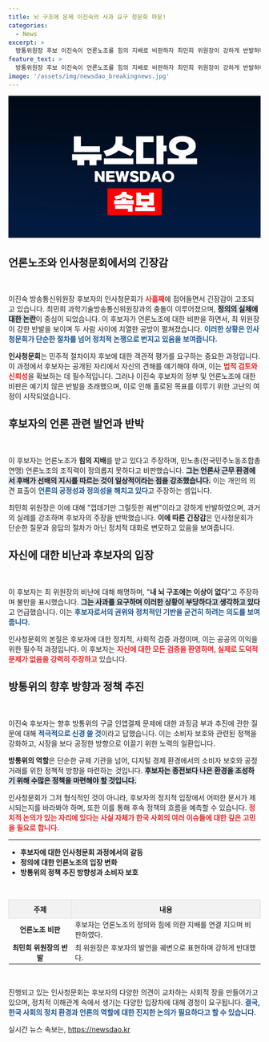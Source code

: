 ```yaml
---
title: 뇌 구조에 문제 이진숙의 사과 요구 청문회 파문!
categories:
  - News
excerpt: >
  방통위원장 후보 이진숙이 언론노조를 힘의 지배로 비판하자 최민희 위원장이 강하게 반발하며 공방이 이어졌다. 인사청문회 3일간 긴장감 넘치는 대치가 펼쳐지며, 후보자의 발언이 정치적 파장을 예고하고 있다.
feature_text: >
  방통위원장 후보 이진숙이 언론노조를 힘의 지배로 비판하자 최민희 위원장이 강하게 반발하며 공방이 이어졌다. 인사청문회 3일간 긴장감 넘치는 대치가 펼쳐지며, 후보자의 발언이 정치적 파장을 예고하고 있다.
image: '/assets/img/newsdao_breakingnews.jpg'
---
```


<p><img src="/assets/img/newsdao_breakingnews.jpg" alt="flaretime 속보" /></p>

<h2 data-ke-size="size26">언론노조와 인사청문회에서의 긴장감</h2>

<p data-ke-size="size16">&nbsp;</p>

<p>이진숙 방송통신위원장 후보자의 인사청문회가 <b><span style="color: #ee2323;">사흘째</span></b>에 접어들면서 긴장감이 고조되고 있습니다. 최민희 과학기술방송통신위원장과의 충돌이 이루어졌으며, <b><span style="background-color: #21538527;">정의의 실체에 대한 논란</span></b>이 중심이 되었습니다. 이 후보자가 언론노조에 대한 비판을 하면서, 최 위원장이 강한 반발을 보이며 두 사람 사이에 치열한 공방이 펼쳐졌습니다. <b><span style="color: #1a5490;">이러한 상황은 인사청문회가 단순한 절차를 넘어 정치적 논쟁으로 번지고 있음을 보여줍니다.</span></b></p>

<p><b>인사청문회</b>는 민주적 절차이자 후보에 대한 객관적 평가를 요구하는 중요한 과정입니다. 이 과정에서 후보자는 공개된 자리에서 자신의 견해를 얘기해야 하며, 이는 <b><span style="color: #ee2323;">법적 검토와 신뢰성</span></b>을 확보하는 데 필수적입니다. 그러나 이진숙 후보자의 정부 및 언론노조에 대한 비판은 예기치 않은 반발을 초래했으며, 이로 인해 홀로된 목표를 이루기 위한 고난의 여정이 시작되었습니다.</p>

<h2 data-ke-size="size26">후보자의 언론 관련 발언과 반박</h2>

<p data-ke-size="size16">&nbsp;</p>

<p>이 후보자는 언론노조가 <b>힘의 지배</b>를 받고 있다고 주장하며, 민노총(전국민주노동조합총연맹) 언론노조의 조직력이 정의롭지 못하다고 비판했습니다. <b><span style="background-color: #21538527;">그는 언론사 근무 환경에서 후배가 선배의 지시를 따르는 것이 일상적이라는 점을 강조했습니다.</span></b> 이는 개인의 의견 표출이 <b><span style="color: #1a5490;">언론의 공정성과 정의성을 해치고 있다</span></b>고 주장하는 셈입니다.</p>

<p>최민희 위원장은 이에 대해 "껍데기만 그럴듯한 궤변"이라고 강하게 반발하였으며, 과거의 실례를 강조하며 후보자의 주장을 반박했습니다. <b>이에 따른 긴장감</b>은 인사청문회가 단순한 질문과 응답의 절차가 아닌 정치적 대화로 변모하고 있음을 보여줍니다.</p>

<h2 data-ke-size="size26">자신에 대한 비난과 후보자의 입장</h2>

<p data-ke-size="size16">&nbsp;</p>

<p>이 후보자는 최 위원장의 비난에 대해 해명하며, "<b>내 뇌 구조에는 이상이 없다</b>"고 주장하며 불만을 표시했습니다. <b><span style="background-color: #21538527;">그는 사과를 요구하며 이러한 상황이 부당하다고 생각하고 있다</span></b>고 언급했습니다. 이는 <b><span style="color: #1a5490;">후보자로서의 권위와 정치적인 기반을 굳건히 하려는 의도를 보여줍니다.</span></b></p>

<p>인사청문회의 본질은 후보자에 대한 정치적, 사회적 검증 과정이며, 이는 공공의 이익을 위한 필수적 과정입니다. 이 후보자는 <b><span style="color: #ee2323;">자신에 대한 모든 검증을 환영하며, 실제로 도덕적 문제가 없음을 강력히 주장하고</span></b> 있습니다.</p>

<h2 data-ke-size="size26">방통위의 향후 방향과 정책 추진</h2>

<p data-ke-size="size16">&nbsp;</p>

<p>이진숙 후보자는 향후 방통위의 구글 인앱결제 문제에 대한 과징금 부과 추진에 관한 질문에 대해 <b><span style="color: #1a5490;">적극적으로 신경 쓸 것</span></b>이라고 답했습니다. 이는 소비자 보호와 관련된 정책을 강화하고, 시장을 보다 공정한 방향으로 이끌기 위한 노력의 일환입니다.</p>

<p><b>방통위의 역할</b>은 단순한 규제 기관을 넘어, 디지털 경제 환경에서의 소비자 보호와 공정 거래를 위한 정책적 방향을 마련하는 것입니다. <b><span style="background-color: #21538527;">후보자는 종전보다 나은 환경을 조성하기 위해 수많은 정책을 마련해야 할 것입니다.</span></b></p>

<p>인사청문회가 그저 형식적인 것이 아니라, 후보자의 정치적 입장에서 어떠한 문서가 제시되는지를 바라봐야 하며, 또한 이를 통해 후속 정책의 흐름을 예측할 수 있습니다. <b><span style="color: #ee2323;">정치적 논의가 있는 자리에 있다는 사실 자체가 한국 사회의 여러 이슈들에 대한 깊은 고민을 필요로 합니다.</span></b></p>

<hr />

<ul>
    <li><b>후보자에 대한 인사청문회 과정에서의 갈등</b></li>
    <li><b>정의에 대한 언론노조의 입장 변화</b></li>
    <li><b>방통위의 정책 추진 방향성과 소비자 보호</b></li>
</ul>

<p data-ke-size="size16">&nbsp;</p> 

<table style="width: 100%; border-collapse: collapse;">
    <thead>
        <tr>
            <th style="border: 1px solid #ddd; padding: 8px; background-color: #f2f2f2;">주제</th>
            <th style="border: 1px solid #ddd; padding: 8px; background-color: #f2f2f2;">내용</th>
        </tr>
    </thead>
    <tbody>
        <tr>
            <td style="text-align: center; height: 17px;"><b>언론노조 비판</b></td>
            <td style="text-align: left; height: 17px;">후보자는 언론노조의 정의와 힘에 의한 지배를 연결 지으며 비판하였다.</td>
        </tr>
        <tr>
            <td style="text-align: center; height: 17px;"><b>최민희 위원장의 반발</b></td>
            <td style="text-align: left; height: 17px;">최 위원장은 후보자의 발언을 궤변으로 표현하며 강하게 반대했다.</td>
        </tr>
    </tbody>
</table>

<p data-ke-size="size16">&nbsp;</p> 

<p>진행되고 있는 인사청문회는 후보자의 다양한 의견이 교차하는 사회적 장을 만들어가고 있으며, 정치적 이해관계 속에서 생기는 다양한 입장차에 대해 경청이 요구됩니다. <b><span style="color: #1a5490;">결국, 한국 사회의 정치 환경과 언론의 역할에 대한 진지한 논의가 필요하다고 할 수 있습니다.</span></b></p>
실시간 뉴스 속보는, <a href="https://newsdao.kr" rel="dofollow">https://newsdao.kr</a>



